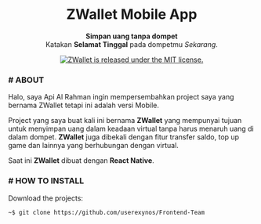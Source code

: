<h1 align="center">
  ZWallet Mobile App
</h1>

<p align="center">
	<strong>Simpan uang tanpa dompet</strong><br>
	Katakan <strong>Selamat Tinggal</strong> pada dompetmu <i>Sekarang</i>.
</p>

<p align="center">
  <a href="https://github.com/userexynos/ZWallet-HTML-Project/blob/master/LICENSE">
    <img src="https://img.shields.io/badge/license-MIT-blue.svg" alt="ZWallet is released under the MIT license." />
  </a>
</p>

### # ABOUT

Halo, saya Api Al Rahman ingin mempersembahkan project saya yang bernama ZWallet tetapi ini adalah versi Mobile.

Project yang saya buat kali ini bernama <strong>ZWallet</strong> yang mempunyai tujuan untuk menyimpan uang dalam keadaan virtual tanpa harus menaruh uang di dalam dompet. <strong>ZWallet</strong> juga dibekali dengan fitur transfer saldo, top up game dan lainnya yang berhubungan dengan virtual.

Saat ini <strong>ZWallet</strong> dibuat dengan <strong>React Native</strong>.

### # HOW TO INSTALL

Download the projects:

```
~$ git clone https://github.com/userexynos/Frontend-Team
```


